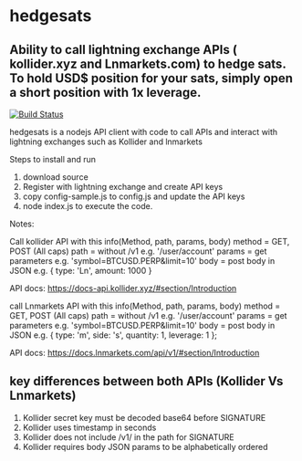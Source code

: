 # hedgesats
## Ability to call lightning exchange APIs ( kollider.xyz and Lnmarkets.com) to hedge sats. To hold USD$ position for your sats, simply open a short position with 1x leverage.

[![Build Status](https://travis-ci.org/joemccann/dillinger.svg?branch=master)](https://travis-ci.org/joemccann/dillinger)

hedgesats is a nodejs API client with code to call APIs and interact with lightning exchanges such as Kollider and lnmarkets

Steps to install and run

1) download source
2) Register with lightning exchange and create API keys
3) copy config-sample.js to config.js and update the API keys
4) node index.js to execute the code.

Notes:

Call kollider API with this info(Method, path, params, body)
method = GET, POST (All caps)
path = without /v1 e.g. '/user/account'
params = get parameters e.g. 'symbol=BTCUSD.PERP&limit=10'
body = post body in JSON e.g. { type: 'Ln', amount: 1000 }

API docs: https://docs-api.kollider.xyz/#section/Introduction

call Lnmarkets API with this info(Method, path, params, body)
method = GET, POST (All caps)
path = without /v1 e.g. '/user/account'
params = get parameters e.g. 'symbol=BTCUSD.PERP&limit=10'
body = post body in JSON e.g. { type: 'm', side: 's', quantity: 1, leverage: 1 };

API docs: https://docs.lnmarkets.com/api/v1/#section/Introduction

## key differences between both APIs (Kollider Vs Lnmarkets)

1) Kollider secret key must be decoded base64 before SIGNATURE
2) Kollider uses timestamp in seconds
3) Kollider does not include /v1/ in the path for SIGNATURE
4) Kollider requires body JSON params to be alphabetically ordered
